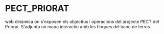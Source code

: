 # PECT_PRIORAT
web dinàmica on s'exposen els objectius i operacions del projecte PECT del Priorat. S'adjunta un mapa interactiu amb les finques del banc de terres
